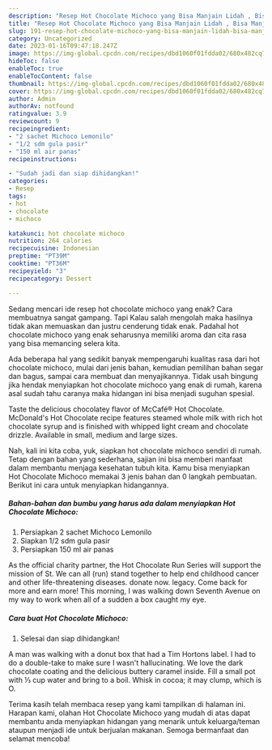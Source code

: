 ```yaml
---
description: "Resep Hot Chocolate Michoco yang Bisa Manjain Lidah , Bisa Manjain Lidah"
title: "Resep Hot Chocolate Michoco yang Bisa Manjain Lidah , Bisa Manjain Lidah"
slug: 191-resep-hot-chocolate-michoco-yang-bisa-manjain-lidah-bisa-manjain-lidah
category: Uncategorized
date: 2023-01-16T09:47:18.247Z
image: https://img-global.cpcdn.com/recipes/dbd1060f01fdda02/680x482cq70/hot-chocolate-michoco-foto-resep-utama.jpg
hideToc: false
enableToc: true
enableTocContent: false
thumbnail: https://img-global.cpcdn.com/recipes/dbd1060f01fdda02/680x482cq70/hot-chocolate-michoco-foto-resep-utama.jpg
cover: https://img-global.cpcdn.com/recipes/dbd1060f01fdda02/680x482cq70/hot-chocolate-michoco-foto-resep-utama.jpg
author: Admin
authorAv: notfound
ratingvalue: 3.9
reviewcount: 9
recipeingredient:
- "2 sachet Michoco Lemonilo"
- "1/2 sdm gula pasir"
- "150 ml air panas"
recipeinstructions:

- "Sudah jadi dan siap dihidangkan!"
categories:
- Resep
tags:
- hot
- chocolate
- michoco

katakunci: hot chocolate michoco 
nutrition: 264 calories
recipecuisine: Indonesian
preptime: "PT39M"
cooktime: "PT36M"
recipeyield: "3"
recipecategory: Dessert

---
```



Sedang mencari ide resep hot chocolate michoco yang enak? Cara membuatnya sangat gampang. Tapi Kalau salah mengolah maka hasilnya tidak akan memuaskan dan justru cenderung tidak enak. Padahal hot chocolate michoco yang enak seharusnya memiliki aroma dan cita rasa yang bisa memancing selera kita.


Ada beberapa hal yang sedikit banyak mempengaruhi kualitas rasa dari hot chocolate michoco, mulai dari jenis bahan, kemudian pemilihan bahan segar dan bagus, sampai cara membuat dan menyajikannya. Tidak usah bingung jika hendak menyiapkan hot chocolate michoco yang enak di rumah, karena asal sudah tahu caranya maka hidangan ini bisa menjadi suguhan spesial.

Taste the delicious chocolatey flavor of McCafé® Hot Chocolate. McDonald&#39;s Hot Chocolate recipe features steamed whole milk with rich hot chocolate syrup and is finished with whipped light cream and chocolate drizzle. Available in small, medium and large sizes.


Nah, kali ini kita coba, yuk, siapkan hot chocolate michoco sendiri di rumah. Tetap dengan bahan yang sederhana, sajian ini bisa memberi manfaat dalam membantu menjaga kesehatan tubuh kita. Kamu bisa menyiapkan Hot Chocolate Michoco memakai 3 jenis bahan dan 0 langkah pembuatan. Berikut ini cara untuk menyiapkan hidangannya.

<!--inarticleads1-->

##### Bahan-bahan dan bumbu yang harus ada dalam menyiapkan Hot Chocolate Michoco:

1. Persiapkan 2 sachet Michoco Lemonilo
1. Siapkan 1/2 sdm gula pasir
1. Persiapkan 150 ml air panas


As the official charity partner, the Hot Chocolate Run Series will support the mission of St. We can all (run) stand together to help end childhood cancer and other life-threatening diseases. donate now. legacy. Come back for more and earn more! This morning, I was walking down Seventh Avenue on my way to work when all of a sudden a box caught my eye. 

<!--inarticleads2-->

##### Cara buat Hot Chocolate Michoco:


1. Selesai dan siap dihidangkan!

A man was walking with a donut box that had a Tim Hortons label. I had to do a double-take to make sure I wasn&#39;t hallucinating. We love the dark chocolate coating and the delicious buttery caramel inside. Fill a small pot with ⅓ cup water and bring to a boil. Whisk in cocoa; it may clump, which is O. 

Terima kasih telah membaca resep yang kami tampilkan di halaman ini. Harapan kami, olahan Hot Chocolate Michoco yang mudah di atas dapat membantu anda menyiapkan hidangan yang menarik untuk keluarga/teman ataupun menjadi ide untuk berjualan makanan. Semoga bermanfaat dan selamat mencoba!
